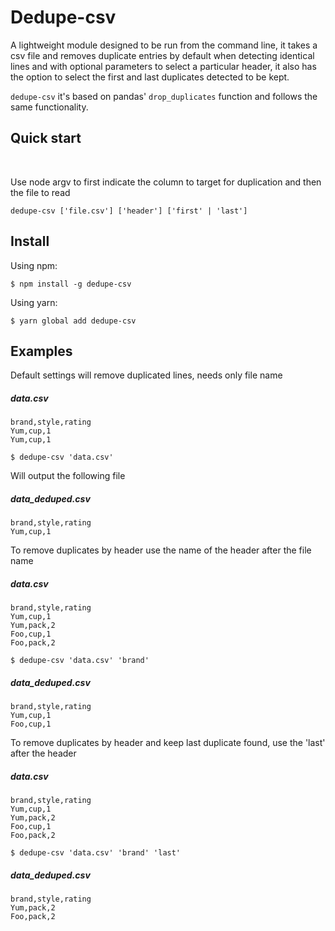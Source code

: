 # Dedupe-csv

A lightweight module designed to be run from the command line, it takes a csv file and removes duplicate entries by default when detecting identical lines and with optional parameters to select a particular header, it also has the option to select the first and last duplicates detected to be kept.

`dedupe-csv` it's based on pandas' `drop_duplicates` function and follows the same functionality.

## Quick start
<br />

Use node argv to first indicate the column to target for duplication and then the file to read

`dedupe-csv ['file.csv'] ['header'] ['first' | 'last']`

## Install

Using npm:

```console
$ npm install -g dedupe-csv
```

Using yarn:

```console
$ yarn global add dedupe-csv
```

## Examples

Default settings will remove duplicated lines, needs only file name

##### data.csv

```
brand,style,rating
Yum,cup,1
Yum,cup,1
```

`$ dedupe-csv 'data.csv'`

Will output the following file

##### data_deduped.csv
```
brand,style,rating
Yum,cup,1
```

To remove duplicates by header use the name of the header after the file name

##### data.csv

```
brand,style,rating
Yum,cup,1
Yum,pack,2
Foo,cup,1
Foo,pack,2
```

`$ dedupe-csv 'data.csv' 'brand'`

##### data_deduped.csv
```
brand,style,rating
Yum,cup,1
Foo,cup,1
```

To remove duplicates by header and keep last duplicate found, use the 'last' after the header

##### data.csv

```
brand,style,rating
Yum,cup,1
Yum,pack,2
Foo,cup,1
Foo,pack,2
```

`$ dedupe-csv 'data.csv' 'brand' 'last'`

##### data_deduped.csv
```
brand,style,rating
Yum,pack,2
Foo,pack,2
```

